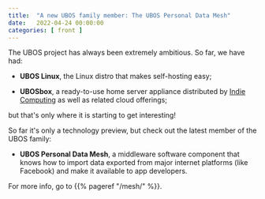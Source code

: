 ```yaml
---
title:  "A new UBOS family member: The UBOS Personal Data Mesh"
date:   2022-04-24 00:00:00
categories: [ front ]
---
```


The UBOS project has always been extremely ambitious. So far, we have had:

* **UBOS Linux**, the Linux distro that makes self-hosting easy;

* **UBOSbox**, a ready-to-use home server appliance distributed by
  [Indie Computing](https://indiecomputing.com/products/) as well
  as related cloud offerings;

but that's only where it is starting to get interesting!

So far it's only a technology preview, but check out the latest member of the UBOS family:

* **UBOS Personal Data Mesh**, a middleware software component that knows
  how to import data exported from major internet platforms (like Facebook)
  and make it available to app developers.

For more info, go to {{% pageref "/mesh/" %}}.
